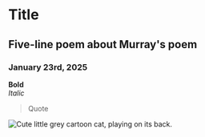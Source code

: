 # Title  

## Five-line poem about Murray's poem  
### January 23rd, 2025  

**Bold**  
*Italic*  

> Quote

![Cute little grey cartoon cat, playing on its back.](cute_grey_cat.png)
